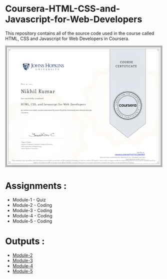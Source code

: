 # Coursera-HTML-CSS-and-Javascript-for-Web-Developers

This repository contains all of the source code used in the course called HTML, CSS and Javascript for Web Developers in Coursera.

![Course Completion certificate](https://github.com/NikhilKumarNK5/Coursera-HTML-CSS-and-JavaScript-for-Web-Developers/blob/main/Certificate.jpg)

# Assignments :

* Module-1 - Quiz 
* Module-2 - Coding
* Module-3 - Coding
* Module-4 - Coding
* Module-5 - Coding



# Outputs :

* [Module-2](https://nikhilkumarnk5.github.io/Coursera-HTML-CSS-and-JavaScript-for-Web-Developers/Assignments/module-2/)
* [Module-3](https://nikhilkumarnk5.github.io/Coursera-HTML-CSS-and-JavaScript-for-Web-Developers/Assignments/module-3/)
* [Module-4](https://nikhilkumarnk5.github.io/Coursera-HTML-CSS-and-JavaScript-for-Web-Developers/Assignments/module-4/)
* [Module-5](https://nikhilkumarnk5.github.io/Coursera-HTML-CSS-and-JavaScript-for-Web-Developers/Assignments/module-5/)